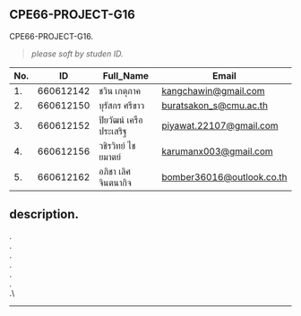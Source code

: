 ## CPE66-PROJECT-G16
CPE66-PROJECT-G16.
>*please soft by studen ID.*

| No.| ID | Full_Name  | Email |
| -- | ------------- | ------------- | ------------- |
| 1. | 660612142  | ชวิน เกตุภาค  | kangchawin@gmail.com |
| 2. | 660612150  | บุรัสกร ศรีขาว  | buratsakon_s@cmu.ac.th |
| 3. | 660612152  | ปิยวัฒน์ เครือประเสริฐ  | piyawat.22107@gmail.com |
| 4. | 660612156  | วชิรวิทย์ ไชยมาตย์  | karumanx003@gmail.com |
| 5. | 660612162 | อภิชา เลิศจินตนากิจ  | bomber36016@outlook.co.th |

## description.
.\
.\
.\
.\
.\
.\
.\
___________________________________________________
